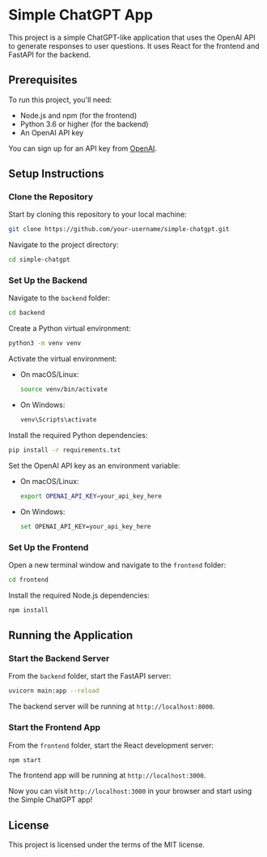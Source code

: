 # Simple ChatGPT App

This project is a simple ChatGPT-like application that uses the OpenAI API to generate responses to user questions. It uses React for the frontend and FastAPI for the backend.

## Prerequisites

To run this project, you'll need:

- Node.js and npm (for the frontend)
- Python 3.6 or higher (for the backend)
- An OpenAI API key

You can sign up for an API key from [OpenAI](https://help.openai.com/en/articles/4936850-where-do-i-find-my-secret-api-key).

## Setup Instructions

### Clone the Repository

Start by cloning this repository to your local machine:

```bash
git clone https://github.com/your-username/simple-chatgpt.git
```

Navigate to the project directory:

```bash
cd simple-chatgpt
```

### Set Up the Backend

Navigate to the `backend` folder:

```bash
cd backend
```

Create a Python virtual environment:

```bash
python3 -m venv venv
```

Activate the virtual environment:

- On macOS/Linux:

  ```bash
  source venv/bin/activate
  ```

- On Windows:

  ```bash
  venv\Scripts\activate
  ```

Install the required Python dependencies:

```bash
pip install -r requirements.txt
```

Set the OpenAI API key as an environment variable:

- On macOS/Linux:

  ```bash
  export OPENAI_API_KEY=your_api_key_here
  ```

- On Windows:

  ```bash
  set OPENAI_API_KEY=your_api_key_here
  ```

### Set Up the Frontend

Open a new terminal window and navigate to the `frontend` folder:

```bash
cd frontend
```

Install the required Node.js dependencies:

```bash
npm install
```

## Running the Application

### Start the Backend Server

From the `backend` folder, start the FastAPI server:

```bash
uvicorn main:app --reload
```

The backend server will be running at `http://localhost:8000`.

### Start the Frontend App

From the `frontend` folder, start the React development server:

```bash
npm start
```

The frontend app will be running at `http://localhost:3000`.

Now you can visit `http://localhost:3000` in your browser and start using the Simple ChatGPT app!

## License

This project is licensed under the terms of the MIT license.
